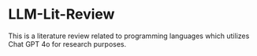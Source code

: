 # LLM-Lit-Review
This is a literature review related to programming languages which utilizes Chat GPT 4o for research purposes.
